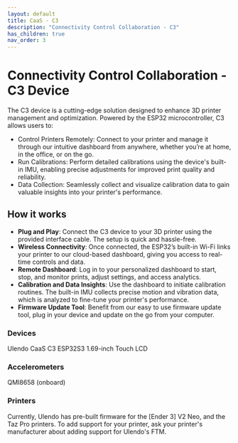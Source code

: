 ```yaml
---
layout: default
title: CaaS - C3
description: "Connectivity Control Collaboration - C3"
has_children: true
nav_order: 3
---
```


# Connectivity Control Collaboration - C3 Device
The C3 device is a cutting-edge solution designed to enhance 3D printer management and optimization. Powered by the ESP32 microcontroller, C3 allows users to:
- Control Printers Remotely: Connect to your printer and manage it through our intuitive dashboard from anywhere, whether you’re at home, in the office, or on the go.
- Run Calibrations: Perform detailed calibrations using the device's built-in IMU, enabling precise adjustments for improved print quality and reliability.
- Data Collection: Seamlessly collect and visualize calibration data to gain valuable insights into your printer's performance.
  
 
## How it works
- **Plug and Play**: Connect the C3 device to your 3D printer using the provided interface cable. The setup is quick and hassle-free.
- **Wireless Connectivity**: Once connected, the ESP32’s built-in Wi-Fi links your printer to our cloud-based dashboard, giving you access to real-time controls and data.
- **Remote Dashboard**: Log in to your personalized dashboard to start, stop, and monitor prints, adjust settings, and access analytics.
- **Calibration and Data Insights**: Use the dashboard to initiate calibration routines. The built-in IMU collects precise motion and vibration data, which is analyzed to fine-tune your
  printer's performance.
- **Firmware Update Tool**: Benefit from our easy to use firmware update tool, plug in your device and update on the go from your computer.
  
### Devices
Ulendo CaaS C3 ESP32S3 1.69-inch Touch LCD 

### Accelerometers
QMI8658 (onboard)

### Printers
Currently, Ulendo has pre-built firmware for the [Ender 3] V2 Neo, and the Taz Pro printers. To add support for your printer, ask your printer's manufacturer about adding support for Ulendo's FTM.
 
 